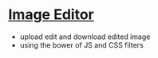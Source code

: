 # [Image Editor](https://ahmedraed101.github.io/photo_edit_web/)

- upload edit and download edited image
- using the bower of JS and CSS filters

